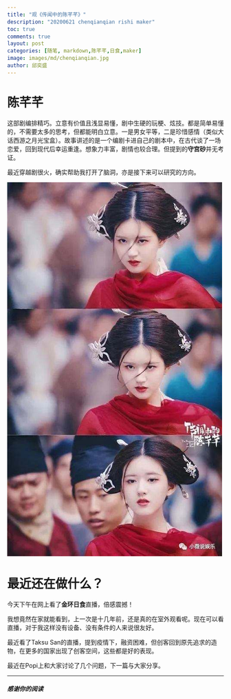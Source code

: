 ```yaml
---
title: "观《传闻中的陈芊芊》"
description: "20200621 chenqianqian rishi maker"
toc: true
comments: true
layout: post
categories: [随笔, markdown,陈芊芊,日食,maker]
image: images/md/chenqianqian.jpg
author: 邱奕盛
---
```


# 陈芊芊

这部剧编排精巧。立意有价值且浅显易懂，剧中生硬的玩梗、炫技。都是简单易懂的，不需要太多的思考，但都能明白立意。一是男女平等，二是珍惜感情（类似大话西游之月光宝盒）。故事讲述的是一个编剧卡进自己的剧本中，在古代谈了一场恋爱，回到现代后幸运重逢。想象力丰富，剧情也较合理。但提到的**守宫砂**并无考证。

最近穿越剧很火，确实帮助我打开了脑洞，亦是接下来可以研究的方向。

![传闻中的陈芊芊 赵露思](../images/md/赵露思.jpg)


# 最近还在做什么？

今天下午在网上看了**金环日食**直播，倍感震撼！

我想竟然在家就能看到，上一次是十几年前，还是真的在室外观看呢。现在可以看直播，对于我这样没有设备、没有条件的人来说很友好。

最近看了Taksu San的直播，提到疫情下，融资困难，但创客回到原先追求的造物，在更多的国家出现了创客空间，这些都是好的表现。

最近在Popi上和大家讨论了几个问题，下一篇与大家分享。

___
##### 感谢你的阅读
